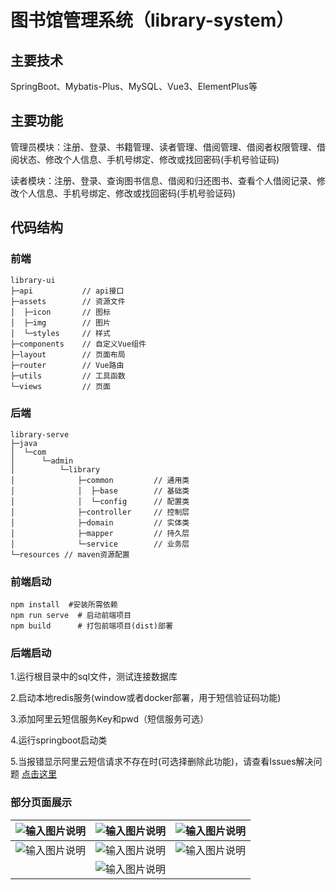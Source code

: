 # 图书馆管理系统（library-system）

## 主要技术

SpringBoot、Mybatis-Plus、MySQL、Vue3、ElementPlus等

## 主要功能

管理员模块：注册、登录、书籍管理、读者管理、借阅管理、借阅者权限管理、借阅状态、修改个人信息、手机号绑定、修改或找回密码(手机号验证码)

读者模块：注册、登录、查询图书信息、借阅和归还图书、查看个人借阅记录、修改个人信息、手机号绑定、修改或找回密码(手机号验证码)

## 代码结构

### 前端

```shell
library-ui
├─api			// api接口
├─assets		// 资源文件	
│  ├─icon	 	// 图标
│  ├─img	 	// 图片
│  └─styles	 	// 样式
├─components	// 自定义Vue组件
├─layout		// 页面布局
├─router		// Vue路由
├─utils			// 工具函数
└─views			// 页面
```

### 后端

```shell
library-serve
├─java
│  └─com
│      └─admin
│          └─library
│              ├─common			// 通用类
│              │  ├─base		// 基础类
│              │  └─config		// 配置类
│              ├─controller		// 控制层
│              ├─domain			// 实体类
│              ├─mapper			// 持久层
│              └─service		// 业务层
└─resources	// maven资源配置
```
### 前端启动
```shell
npm install  #安装所需依赖
npm run serve  # 启动前端项目
npm build      # 打包前端项目(dist)部署
```
### 后端启动
1.运行根目录中的sql文件，测试连接数据库

2.启动本地redis服务(window或者docker部署，用于短信验证码功能)

3.添加阿里云短信服务Key和pwd（短信服务可选）

4.运行springboot启动类

5.当报错显示阿里云短信请求不存在时(可选择删除此功能)，请查看Issues解决问题 [点击这里](https://github.com/wzunjh/Library-Management-System/issues/1) 

### 部分页面展示
| ![输入图片说明](vue/public/%E5%9B%BE%E7%89%873.png)  | ![输入图片说明](vue/public/%E5%9B%BE%E7%89%876.png)  | ![输入图片说明](vue/public/%E5%9B%BE%E7%89%87.png)  |
|---|---|---|
| ![输入图片说明](vue/public/%E5%9B%BE%E7%89%871.png)  |  ![输入图片说明](vue/public/%E5%9B%BE%E7%89%872.png) | ![输入图片说明](vue/public/%E5%9B%BE%E7%89%878.png)  |
|   | ![输入图片说明](vue/public/%E5%9B%BE%E7%89%879.png)  |   |

